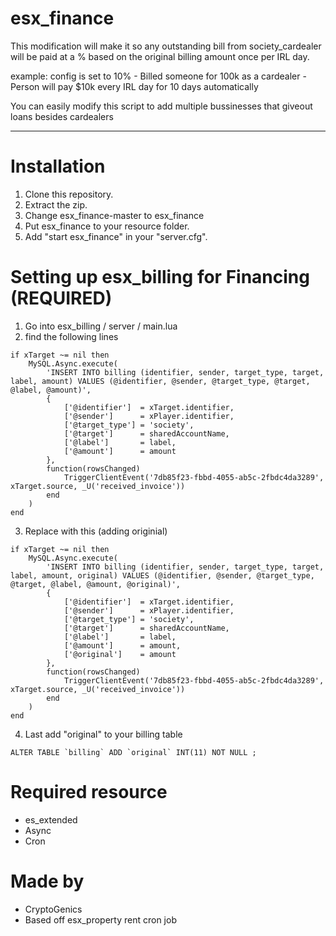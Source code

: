 # esx_finance

  This modification will make it so any outstanding bill from society_cardealer will be paid at a % based on the original billing amount once per IRL day. 
  
example: config is set to 10% - Billed someone for 100k as a cardealer - Person will pay $10k every IRL day for 10 days automatically
    
You can easily modify this script to add multiple bussinesses that giveout loans besides cardealers

___

# Installation
1. Clone this repository.
2. Extract the zip.
3. Change esx_finance-master to esx_finance
3. Put esx_finance to your resource folder.
4. Add "start esx_finance" in your "server.cfg".


# Setting up esx_billing for Financing (REQUIRED)

1. Go into esx_billing / server / main.lua
2. find the following lines
```
if xTarget ~= nil then
	MySQL.Async.execute(
		'INSERT INTO billing (identifier, sender, target_type, target, label, amount) VALUES (@identifier, @sender, @target_type, @target, @label, @amount)',
		{
			['@identifier']  = xTarget.identifier,
			['@sender']      = xPlayer.identifier,
			['@target_type'] = 'society',
			['@target']      = sharedAccountName,
			['@label']       = label,
			['@amount']      = amount
		},
		function(rowsChanged)
			TriggerClientEvent('7db85f23-fbbd-4055-ab5c-2fbdc4da3289', xTarget.source, _U('received_invoice'))
		end
	)
end
```
3. Replace with this (adding originial)
```			
if xTarget ~= nil then
	MySQL.Async.execute(
		'INSERT INTO billing (identifier, sender, target_type, target, label, amount, original) VALUES (@identifier, @sender, @target_type, @target, @label, @amount, @original)',
		{
			['@identifier']  = xTarget.identifier,
			['@sender']      = xPlayer.identifier,
			['@target_type'] = 'society',
			['@target']      = sharedAccountName,
			['@label']       = label,
			['@amount']      = amount,
			['@original']	 = amount
		},
		function(rowsChanged)
			TriggerClientEvent('7db85f23-fbbd-4055-ab5c-2fbdc4da3289', xTarget.source, _U('received_invoice'))
		end
	)
end
```
4. Last add "original" to your billing table
```
ALTER TABLE `billing` ADD `original` INT(11) NOT NULL ;
```

# Required resource
- es_extended
- Async
- Cron

# Made by
- CryptoGenics
- Based off esx_property rent cron job


